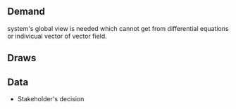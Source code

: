 ## Demand

system's global view is needed which cannot get from differential equations or indivicual vector of vector field.

## Draws

## Data
- Stakeholder's decision
